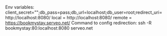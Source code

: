 Env variables:
client_secret="";db_pass=pass;db_url=localhost;db_user=root;redirect_uri=http://localhost:8080/
local = http://localhost:8080/
remote = https://bookmystay.serveo.net/
Command to config redirection: ssh -R bookmystay:80:localhost:8080 serveo.net
